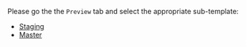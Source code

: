 Please go the the `Preview` tab and select the appropriate sub-template:

* [Staging](?expand=1&template=PULL_REQUEST_TEMPLATE.md)
* [Master](?expand=1&template=PULL_REQUEST_TEMPLATE_master.md)
